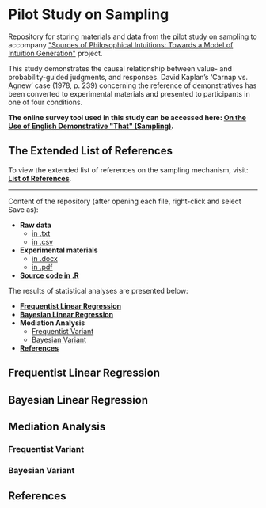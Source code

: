 # Pilot Study on Sampling
Repository for storing materials and data from the pilot study on sampling to accompany ["Sources of Philosophical Intuitions: Towards a Model of Intuition Generation"](https://github.com/DominikDziedzic/IntuitionGenerationProject) project.

This study demonstrates the causal relationship between value- and probability-guided judgments, and responses. David Kaplan’s ‘Carnap vs. Agnew’ case (1978, p. 239) concerning the reference of demonstratives has been converted to experimental materials and presented to participants in one of four conditions.

**The online survey tool used in this study can be accessed here: [On the Use of English Demonstrative "That" (Sampling)](http://kognilab.pl/ls3/index.php/914295?newtest=Y&lang=en).**

## The Extended List of References

To view the extended list of references on the sampling mechanism, visit: [**List of References**](https://github.com/DominikDziedzic/IntuitionGenerationProject/blob/main/List%20of%20References%20-%20Towards%20a%20Model%20of%20Intuition%20Generation.pdf).

---

Content of the repository (after opening each file, right-click and select Save as):
- **Raw data** 
  - [in .txt]() 
  - [in .csv]()
- **Experimental materials**
  -  [in .docx]()
  -  [in .pdf]() 
- [**Source code in .R**]()

The results of statistical analyses are presented below: 
- [**Frequentist Linear Regression**](https://github.com/DominikDziedzic/PilotStudySampling#frequentist-linear-regression)
- [**Bayesian Linear Regression**](https://github.com/DominikDziedzic/PilotStudySampling#bayesian-linear-regression)
- **Mediation Analysis**
  - [Frequentist Variant](https://github.com/DominikDziedzic/PilotStudySampling#frequentist-variant)
  - [Bayesian Variant](https://github.com/DominikDziedzic/PilotStudySampling#bayesian-variant)
- [**References**](https://github.com/DominikDziedzic/PilotStudySampling#references)

## Frequentist Linear Regression

## Bayesian Linear Regression

## Mediation Analysis

### Frequentist Variant

### Bayesian Variant

## References
